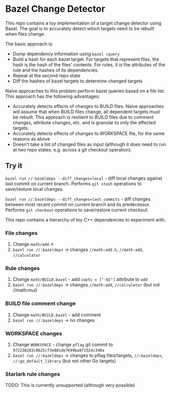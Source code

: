 # Bazel Change Detector

This repo contains a toy implementation of a target change detector using
Bazel. The goal is to accurately detect which targets need to be rebuilt when
files change.

The basic approach is:

* Dump dependency information using `bazel cquery`
* Build a hash for each bazel target. For targets that represent files, the
  hash is the hash of the files' contents. For rules, it is the attributes of the
  rule and the hashes of its dependencies.
* Repeat at the second repo state
* Diff the hashes of bazel targets to determine changed targets

Naive approaches to this problem perform bazel queries based on a file list.
This approach has the following advantages:

* Accurately detects effects of changes to BUILD files. Naive approaches will
  assume that when BUILD files change, all dependent targets must be rebuilt.
  This approach is resilient to BUILD files due to comment changes, attribute
  changes, etc. and is granular to only the affected targets.
* Accurately detects effects of changes to WORKSPACE file, for the same reasons
  as above
* Doesn't take a list of changed files as input (although it does need to run
  at two repo states, e.g. across a git checkout operation).

## Try it

`bazel run //:bazeldeps --diff_changes=local` - diff local changes against last
commit on current branch. Performs `git stash` operations to save/restore local
changes.

`bazel run //:bazeldeps --diff_changes=last_commits` - diff changes between
most recent commit on current branch and its predecessor. Performs `git
checkout` operations to save/restore current checkout.

This repo contains a hierarchy of toy C++ dependencies to experiment with.

### File changes

1. Change `math/add.h`
1. `bazel run //:bazeldeps` -> changes `//math:add.h`, `//math:add`, `//calculator`

### Rule changes

1. Change `math/BUILD.bazel` - add `copts = ["-02"]` attribute to `add`
1. `bazel run //:bazeldeps` -> changes `//math:add`, `//calculator` (but not //math:mul)

### BUILD file comment change

1. Change `math/BUILD.bazel` - add comment
1. `bazel run //:bazeldeps` -> no changes

### WORKSPACE changes

1. Change `WORKSPACE` -  change `pflag` git commit to `972238283c0625cf3e881de7699ba8f2524c340a`
1. `bazel run //:bazeldeps` -> changes to pflag files/targets, `//:bazeldeps`, `//:go_default_library` (but not other Go targets)

### Starlark rule changes

TODO: This is currently unsupported (although very possible)
